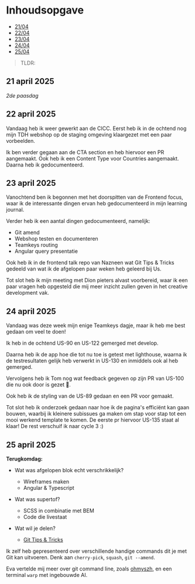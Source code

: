 # Inhoudsopgave

  - [21/04](#22-april-2025)
  - [22/04](#23-april-2025)
  - [23/04](#24-april-2025)
  - [24/04](#25-april-2025)
  - [25/04](#26-april-2025)

> TLDR:

## 21 april 2025

_2de paasdag_

## 22 april 2025

Vandaag heb ik weer gewerkt aan de CICC. Eerst heb ik in de ochtend nog mijn TDH webshop op de staging omgeving klaargezet met een paar vorbeelden.

Ik ben verder gegaan aan de CTA section en heb hiervoor een PR aangemaakt. Ook heb ik een Content Type voor Countries aangemaakt. Daarna heb ik gedocumenteerd.

## 23 april 2025

Vanochtend ben ik begonnen met het doorspitten van de Frontend focus, waar ik de interessante dingen ervan heb gedocumenteerd in mijn learning journal.

Verder heb ik een aantal dingen gedocumenteerd, namelijk:
- Git amend
- Webshop testen en documenteren
- Teamkeys routing
- Angular query presentatie

Ook heb ik in de frontend talk repo van Nazneen wat Git Tips & Tricks gedeeld van wat ik de afgelopen paar weken heb geleerd bij Us.

Tot slot heb ik mijn meeting met Dion pieters alvast voorbereid, waar ik een paar vragen heb opgesteld die mij meer inzicht zullen geven in het creative development vak.

## 24 april 2025

Vandaag was deze week mijn enige Teamkeys dagje, maar ik heb me best gedaan om veel te doen!

Ik heb in de ochtend US-90 en US-122 gemerged met develop.

Daarna heb ik de app hoe die tot nu toe is getest met lighthouse, waarna ik de testresultaten gelijk heb verwerkt in US-130 en inmiddels ook al heb gemerged.

Vervolgens heb ik Tom nog wat feedback gegeven op zijn PR van US-100 die nu ook door is gezet 🎉.

Ook heb ik de styling van de US-89 gedaan en een PR voor gemaakt.

Tot slot heb ik onderzoek gedaan naar hoe ik de pagina's efficiënt kan gaan bouwen, waarbij ik kleinere subissues ga maken om stap voor stap tot een mooi werkend template te komen. De eerste pr hiervoor US-135 staat al klaar! De rest verschuif ik naar cycle 3 :)


## 25 april 2025

**Terugkomdag:**
  - Wat was afgelopen blok echt verschrikkelijk?
    - Wireframes maken
    - Angular & Typescript
   
  - Wat was supertof?
    - SCSS in combinatie met BEM
    - Code die livestaat
   
  - Wat wil je delen?
    - [Git Tips & Tricks](https://github.com/Nazneen05x/frontend-design-talks/issues/1)

Ik zelf heb gepresenteerd over verschillende handige commands dit je met Git kan uitvoeren. Denk aan `cherry-pick`, `squash`, `git --amend`.

Eva vertelde mij meer over git command line, zoals [ohmyszh](https://ohmyz.sh/), en een terminal `warp` met ingebouwde AI.
